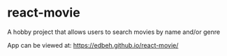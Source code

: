 # react-movie
A hobby project that allows users to search movies by name and/or genre

App can be viewed at:
https://edbeh.github.io/react-movie/
